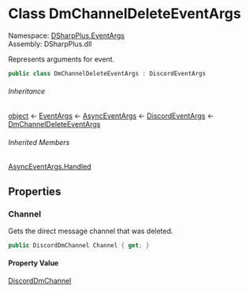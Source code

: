 # Class DmChannelDeleteEventArgs

Namespace: [DSharpPlus.EventArgs](DSharpPlus.EventArgs.md)  
Assembly: DSharpPlus.dll

Represents arguments for <xref href="DSharpPlus.DiscordClient.DmChannelDeleted" data-throw-if-not-resolved="false"></xref> event.

```csharp
public class DmChannelDeleteEventArgs : DiscordEventArgs
```

###### Inheritance

[object](https://learn.microsoft.com/dotnet/api/system.object) ← 
[EventArgs](https://learn.microsoft.com/dotnet/api/system.eventargs) ← 
[AsyncEventArgs](DSharpPlus.AsyncEvents.AsyncEventArgs.md) ← 
[DiscordEventArgs](DSharpPlus.EventArgs.DiscordEventArgs.md) ← 
[DmChannelDeleteEventArgs](DSharpPlus.EventArgs.DmChannelDeleteEventArgs.md)

###### Inherited Members

[AsyncEventArgs.Handled](DSharpPlus.AsyncEvents.AsyncEventArgs.md\#DSharpPlus\_AsyncEvents\_AsyncEventArgs\_Handled)

## Properties

### <a id="DSharpPlus_EventArgs_DmChannelDeleteEventArgs_Channel"></a>Channel

Gets the direct message channel that was deleted.

```csharp
public DiscordDmChannel Channel { get; }
```

#### Property Value

[DiscordDmChannel](DSharpPlus.Entities.DiscordDmChannel.md)

